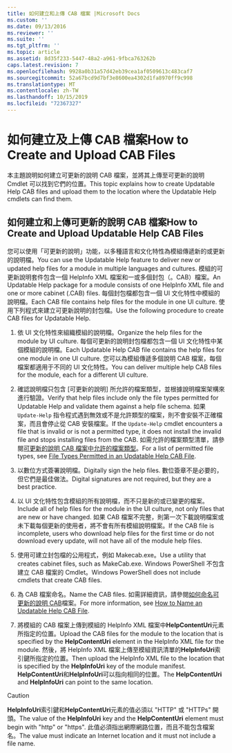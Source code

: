 ```yaml
---
title: 如何建立和上傳 CAB 檔案 |Microsoft Docs
ms.custom: ''
ms.date: 09/13/2016
ms.reviewer: ''
ms.suite: ''
ms.tgt_pltfrm: ''
ms.topic: article
ms.assetid: 8d35f233-5447-48a2-a961-9fbca763262b
caps.latest.revision: 7
ms.openlocfilehash: 9928a0b31a57d42eb39cea1af0509613c483caf7
ms.sourcegitcommit: 52a67bcd9d7bf3e8600ea4302d1fa8970ff9c998
ms.translationtype: MT
ms.contentlocale: zh-TW
ms.lasthandoff: 10/15/2019
ms.locfileid: "72367327"
---
```

# <a name="how-to-create-and-upload-cab-files"></a><span data-ttu-id="0c87d-102">如何建立及上傳 CAB 檔案</span><span class="sxs-lookup"><span data-stu-id="0c87d-102">How to Create and Upload CAB Files</span></span>

<span data-ttu-id="0c87d-103">本主題說明如何建立可更新的說明 CAB 檔案，並將其上傳至可更新的說明 Cmdlet 可以找到它們的位置。</span><span class="sxs-lookup"><span data-stu-id="0c87d-103">This topic explains how to create Updatable Help CAB files and upload them to the location where the Updatable Help cmdlets can find them.</span></span>

## <a name="how-to-create-and-upload-updatable-help-cab-files"></a><span data-ttu-id="0c87d-104">如何建立和上傳可更新的說明 CAB 檔案</span><span class="sxs-lookup"><span data-stu-id="0c87d-104">How to Create and Upload Updatable Help CAB Files</span></span>

<span data-ttu-id="0c87d-105">您可以使用「可更新的說明」功能，以多種語言和文化特性為模組傳遞新的或更新的說明檔。</span><span class="sxs-lookup"><span data-stu-id="0c87d-105">You can use the Updatable Help feature to deliver new or updated help files for a module in multiple languages and cultures.</span></span> <span data-ttu-id="0c87d-106">模組的可更新說明套件包含一個 HelpInfo XML 檔案和一或多個封包（。CAB）檔案。</span><span class="sxs-lookup"><span data-stu-id="0c87d-106">An Updatable Help package for a module consists of one HelpInfo XML file and one or more cabinet (.CAB) files.</span></span> <span data-ttu-id="0c87d-107">每個封包檔都包含一個 UI 文化特性中模組的說明檔。</span><span class="sxs-lookup"><span data-stu-id="0c87d-107">Each CAB file contains help files for the module in one UI culture.</span></span> <span data-ttu-id="0c87d-108">使用下列程式來建立可更新說明的封包檔。</span><span class="sxs-lookup"><span data-stu-id="0c87d-108">Use the following procedure to create CAB files for Updatable Help.</span></span>

1. <span data-ttu-id="0c87d-109">依 UI 文化特性來組織模組的說明檔。</span><span class="sxs-lookup"><span data-stu-id="0c87d-109">Organize the help files for the module by UI culture.</span></span> <span data-ttu-id="0c87d-110">每個可更新的說明封包檔都包含一個 UI 文化特性中某個模組的說明檔。</span><span class="sxs-lookup"><span data-stu-id="0c87d-110">Each Updatable Help CAB file contains the help files for one module in one UI culture.</span></span> <span data-ttu-id="0c87d-111">您可以為模組傳遞多個說明 CAB 檔案，每個檔案都適用于不同的 UI 文化特性。</span><span class="sxs-lookup"><span data-stu-id="0c87d-111">You can deliver multiple help CAB files for the module, each for a different UI culture.</span></span>

2. <span data-ttu-id="0c87d-112">確認說明檔只包含 [可更新的說明] 所允許的檔案類型，並根據說明檔案架構來進行驗證。</span><span class="sxs-lookup"><span data-stu-id="0c87d-112">Verify that help files include only the file types permitted for Updatable Help and validate them against a help file schema.</span></span> <span data-ttu-id="0c87d-113">如果 `Update-Help` 指令程式遇到無效或不是允許類型的檔案，則不會安裝不正確檔案，而且會停止從 CAB 安裝檔案。</span><span class="sxs-lookup"><span data-stu-id="0c87d-113">If the `Update-Help` cmdlet encounters a file that is invalid or is not a permitted type, it does not install the invalid file and stops installing files from the CAB.</span></span> <span data-ttu-id="0c87d-114">如需允許的檔案類型清單，請參閱[可更新的說明 CAB 檔案中允許的檔案類型](./file-types-permitted-in-an-updatable-help-cab-file.md)。</span><span class="sxs-lookup"><span data-stu-id="0c87d-114">For a list of permitted file types, see [File Types Permitted in an Updatable Help CAB File](./file-types-permitted-in-an-updatable-help-cab-file.md).</span></span>

3. <span data-ttu-id="0c87d-115">以數位方式簽署說明檔。</span><span class="sxs-lookup"><span data-stu-id="0c87d-115">Digitally sign the help files.</span></span> <span data-ttu-id="0c87d-116">數位簽章不是必要的，但它們是最佳做法。</span><span class="sxs-lookup"><span data-stu-id="0c87d-116">Digital signatures are not required, but they are a best practice.</span></span>

4. <span data-ttu-id="0c87d-117">以 UI 文化特性包含模組的所有說明檔，而不只是新的或已變更的檔案。</span><span class="sxs-lookup"><span data-stu-id="0c87d-117">Include all of help files for the module in the UI culture, not only files that are new or have changed.</span></span> <span data-ttu-id="0c87d-118">如果 CAB 檔案不完整，則第一次下載說明檔案或未下載每個更新的使用者，將不會有所有模組說明檔案。</span><span class="sxs-lookup"><span data-stu-id="0c87d-118">If the CAB file is incomplete, users who download help files for the first time or do not download every update, will not have all of the module help files.</span></span>

5. <span data-ttu-id="0c87d-119">使用可建立封包檔的公用程式，例如 Makecab.exe。</span><span class="sxs-lookup"><span data-stu-id="0c87d-119">Use a utility that creates cabinet files, such as MakeCab.exe.</span></span> <span data-ttu-id="0c87d-120">Windows PowerShell 不包含建立 CAB 檔案的 Cmdlet。</span><span class="sxs-lookup"><span data-stu-id="0c87d-120">Windows PowerShell does not include cmdlets that create CAB files.</span></span>

6. <span data-ttu-id="0c87d-121">為 CAB 檔案命名。</span><span class="sxs-lookup"><span data-stu-id="0c87d-121">Name the CAB files.</span></span> <span data-ttu-id="0c87d-122">如需詳細資訊，請參閱[如何命名可更新的說明 CAB](./how-to-name-an-updatable-help-cab-file.md)檔案。</span><span class="sxs-lookup"><span data-stu-id="0c87d-122">For more information, see [How to Name an Updatable Help CAB File](./how-to-name-an-updatable-help-cab-file.md).</span></span>

7. <span data-ttu-id="0c87d-123">將模組的 CAB 檔案上傳到模組的 HelpInfo XML 檔案中**HelpContentUri**元素所指定的位置。</span><span class="sxs-lookup"><span data-stu-id="0c87d-123">Upload the CAB files for the module to the location that is specified by the **HelpContentUri** element in the HelpInfo XML file for the module.</span></span> <span data-ttu-id="0c87d-124">然後，將 HelpInfo XML 檔案上傳至模組資訊清單的**HelpInfoUri**索引鍵所指定的位置。</span><span class="sxs-lookup"><span data-stu-id="0c87d-124">Then upload the HelpInfo XML file to the location that is specified by the **HelpInfoUri** key of the module manifest.</span></span> <span data-ttu-id="0c87d-125">**HelpContentUri**和**HelpInfoUri**可以指向相同的位置。</span><span class="sxs-lookup"><span data-stu-id="0c87d-125">The **HelpContentUri** and **HelpInfoUri** can point to the same location.</span></span>

> [!CAUTION]
> <span data-ttu-id="0c87d-126">**HelpInfoUri**索引鍵和**HelpContentUri**元素的值必須以 "HTTP" 或 "HTTPs" 開頭。</span><span class="sxs-lookup"><span data-stu-id="0c87d-126">The value of the **HelpInfoUri** key and the **HelpContentUri** element must begin with "http" or "https".</span></span> <span data-ttu-id="0c87d-127">此值必須指出網際網路位置，而且不能包含檔案名。</span><span class="sxs-lookup"><span data-stu-id="0c87d-127">The value must indicate an Internet location and it must not include a file name.</span></span>